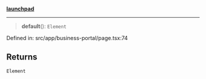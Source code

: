 [**launchpad**](index.md)

***

> **default**(): `Element`

Defined in: src/app/business-portal/page.tsx:74

## Returns

`Element`
